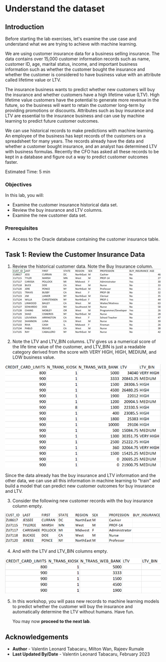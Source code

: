# Understand the dataset

## Introduction

Before starting the lab exercises, let's examine the use case and understand what we are trying to achieve with machine learning.  

We are using customer insurance data for a business selling insurance. The data contains over 15,000 customer information records such as name, customer ID, age, marital status, income, and important business information such as whether the customer bought the insurance and whether the customer is considered to have business value with an attribute called lifetime value or LTV.  

The insurance business wants to predict whether new customers will buy the insurance and whether customers have a high lifetime value (LTV). High lifetime value customers have the potential to generate more revenue in the future, so the business will want to retain the customer long-term by providing promotions or discounts. Attributes such as buy insurance and LTV are essential to the insurance business and can use by machine learning to predict future customer outcomes.

We can use historical records to make predictions with machine learning. An employee of the business has kept records of the customers on a spreadsheet for many years. The records already have the data and whether a customer bought insurance, and an analyst has determined LTV with business formulas. Recently the CFO has asked all these records to be kept in a database and figure out a way to predict customer outcomes faster.

Estimated Time:  5 min

### Objectives

In this lab, you will:
* Examine the customer insurance historical data set.
* Review the buy insurance and LTV columns.
* Examine the new customer data set.

### Prerequisites

* Access to the Oracle database containing the customer insurance table.

## Task 1: Review the Customer Insurance Data

1. Review the historical customer data.  Note the Buy Insurance column.  
  ![historical customer data](./images/customer-data-1.png)

2. Note the LTV and LTV\_BIN columns. LTV gives us a numerical score of the life time value of the customer, and LTV\_BIN is just a readable category derived from the score with VERY HIGH, HIGH, MEDIUM, and LOW business value.

  ![LTV and LTV_BIN columns](./images/customer-data-2.png)

Since the data already has the buy insurance and LTV information and the other data, we can use all this information in machine learning to "train" and build a model that can predict new customer outcomes for buy insurance and LTV.

3. Consider the following new customer records with the buy insurance column empty.

  ![new customer records](./images/customer-data-3.png)

4. And with the LTV and LTV_BIN columns empty.

  ![LTV and LTV_BIN columns empty](./images/customer-data-4.png)

5. In this workshop, you will pass new records to machine learning models to predict whether the customer will buy the insurance and automatically determine the LTV without humans.  Have fun.

    You may now **proceed to the next lab**.


## Acknowledgements
* **Author** - Valentin Leonard Tabacaru, Milton Wan, Rajeev Rumale
* **Last Updated By/Date** -  Valentin Leonard Tabacaru, February 2023

